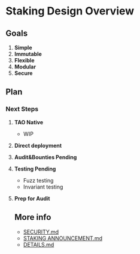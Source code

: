 # Staking Design Overview

## Goals

1. **Simple**
2. **Immutable**
3. **Flexible**
4. **Modular**
5. **Secure**

## Plan

### Next Steps

1. **TAO Native**
   - WIP
2. **Direct deployment**
3. **Audit&Bounties Pending**
4. **Testing Pending**
   - Fuzz testing
   - Invariant testing
5. **Prep for Audit**

   ## More info

   - [SECURITY.md](./SECURITY.md)
   - [STAKING ANNOUNCEMENT.md](./STAKING%20ANNOUNCEMENT.md)
   - [DETAILS.md](./updated-main-abi/DETAILS.md)
